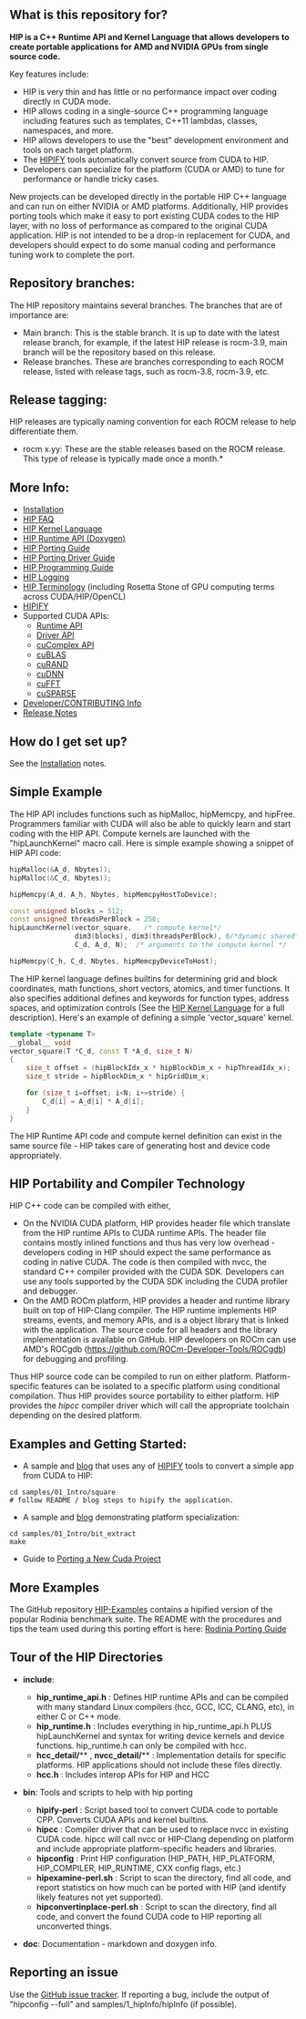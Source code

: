 ## What is this repository for? ###

**HIP is a C++ Runtime API and Kernel Language that allows developers to create portable applications for AMD and NVIDIA GPUs from single source code.**

Key features include:

* HIP is very thin and has little or no performance impact over coding directly in CUDA mode.
* HIP allows coding in a single-source C++ programming language including features such as templates, C++11 lambdas, classes, namespaces, and more.
* HIP allows developers to use the "best" development environment and tools on each target platform.
* The [HIPIFY](https://github.com/ROCm-Developer-Tools/HIPIFY/blob/master/README.md) tools automatically convert source from CUDA to HIP.
* Developers can specialize for the platform (CUDA or AMD) to tune for performance or handle tricky cases.

New projects can be developed directly in the portable HIP C++ language and can run on either NVIDIA or AMD platforms.  Additionally, HIP provides porting tools which make it easy to port existing CUDA codes to the HIP layer, with no loss of performance as compared to the original CUDA application.  HIP is not intended to be a drop-in replacement for CUDA, and developers should expect to do some manual coding and performance tuning work to complete the port.

## Repository branches:

The HIP repository maintains several branches. The branches that are of importance are:

* Main branch: This is the stable branch. It is up to date with the latest release branch, for example, if the latest HIP release is rocm-3.9, main branch will be the repository based on this release.
* Release branches. These are branches corresponding to each ROCM release, listed with release tags, such as rocm-3.8, rocm-3.9, etc.

## Release tagging:

HIP releases are typically naming convention for each ROCM release to help differentiate them.

* rocm x.yy: These are the stable releases based on the ROCM release. 
  This type of release is typically made once a month.*

## More Info:
- [Installation](INSTALL.md)
- [HIP FAQ](docs/markdown/hip_faq.md)
- [HIP Kernel Language](docs/markdown/hip_kernel_language.md)
- [HIP Runtime API (Doxygen)](http://rocm-developer-tools.github.io/HIP)
- [HIP Porting Guide](docs/markdown/hip_porting_guide.md)
- [HIP Porting Driver Guide](docs/markdown/hip_porting_driver_api.md)
- [HIP Programming Guide](docs/markdown/hip_programming_guide.md)
- [HIP Logging ](docs/markdown/hip_logging.md)
- [HIP Terminology](docs/markdown/hip_terms2.md) (including Rosetta Stone of GPU computing terms across CUDA/HIP/OpenCL)
- [HIPIFY](https://github.com/ROCm-Developer-Tools/HIPIFY/blob/master/README.md)
- Supported CUDA APIs:
  * [Runtime API](docs/markdown/CUDA_Runtime_API_functions_supported_by_HIP.md)
  * [Driver API](docs/markdown/CUDA_Driver_API_functions_supported_by_HIP.md)
  * [cuComplex API](docs/markdown/cuComplex_API_supported_by_HIP.md)
  * [cuBLAS](docs/markdown/CUBLAS_API_supported_by_HIP.md)
  * [cuRAND](docs/markdown/CURAND_API_supported_by_HIP.md)
  * [cuDNN](docs/markdown/CUDNN_API_supported_by_HIP.md)
  * [cuFFT](docs/markdown/CUFFT_API_supported_by_HIP.md)
  * [cuSPARSE](docs/markdown/CUSPARSE_API_supported_by_HIP.md)
- [Developer/CONTRIBUTING Info](CONTRIBUTING.md)
- [Release Notes](RELEASE.md)

## How do I get set up?

See the [Installation](INSTALL.md) notes.

## Simple Example
The HIP API includes functions such as hipMalloc, hipMemcpy, and hipFree.
Programmers familiar with CUDA will also be able to quickly learn and start coding with the HIP API.
Compute kernels are launched with the "hipLaunchKernel" macro call.    Here is simple example showing a
snippet of HIP API code:

```cpp
hipMalloc(&A_d, Nbytes));
hipMalloc(&C_d, Nbytes));

hipMemcpy(A_d, A_h, Nbytes, hipMemcpyHostToDevice);

const unsigned blocks = 512;
const unsigned threadsPerBlock = 256;
hipLaunchKernel(vector_square,   /* compute kernel*/
                dim3(blocks), dim3(threadsPerBlock), 0/*dynamic shared*/, 0/*stream*/,     /* launch config*/
                C_d, A_d, N);  /* arguments to the compute kernel */

hipMemcpy(C_h, C_d, Nbytes, hipMemcpyDeviceToHost);
```


The HIP kernel language defines builtins for determining grid and block coordinates, math functions, short vectors,
atomics, and timer functions.
It also specifies additional defines and keywords for function types, address spaces, and optimization controls (See the [HIP Kernel Language](docs/markdown/hip_kernel_language.md) for a full description).
Here's an example of defining a simple 'vector_square' kernel.


```cpp
template <typename T>
__global__ void
vector_square(T *C_d, const T *A_d, size_t N)
{
    size_t offset = (hipBlockIdx_x * hipBlockDim_x + hipThreadIdx_x);
    size_t stride = hipBlockDim_x * hipGridDim_x;

    for (size_t i=offset; i<N; i+=stride) {
        C_d[i] = A_d[i] * A_d[i];
    }
}
```

The HIP Runtime API code and compute kernel definition can exist in the same source file - HIP takes care of generating host and device code appropriately.

## HIP Portability and Compiler Technology
HIP C++ code can be compiled with either,
- On the NVIDIA CUDA platform, HIP provides header file which translate from the HIP runtime APIs to CUDA runtime APIs.  The header file contains mostly inlined
  functions and thus has very low overhead - developers coding in HIP should expect the same performance as coding in native CUDA.  The code is then
  compiled with nvcc, the standard C++ compiler provided with the CUDA SDK.  Developers can use any tools supported by the CUDA SDK including the CUDA
  profiler and debugger.
- On the AMD ROCm platform, HIP provides a header and runtime library built on top of HIP-Clang compiler.  The HIP runtime implements HIP streams, events, and memory APIs,
  and is a object library that is linked with the application.  The source code for all headers and the library implementation is available on GitHub.
  HIP developers on ROCm can use AMD's ROCgdb (https://github.com/ROCm-Developer-Tools/ROCgdb) for debugging and profiling.

Thus HIP source code can be compiled to run on either platform.  Platform-specific features can be isolated to a specific platform using conditional compilation.  Thus HIP
provides source portability to either platform.   HIP provides the _hipcc_ compiler driver which will call the appropriate toolchain depending on the desired platform.


## Examples and Getting Started:

* A sample and [blog](http://gpuopen.com/hip-to-be-squared-an-introductory-hip-tutorial) that uses any of [HIPIFY](https://github.com/ROCm-Developer-Tools/HIPIFY/blob/master/README.md) tools to convert a simple app from CUDA to HIP:


```shell
cd samples/01_Intro/square
# follow README / blog steps to hipify the application.
```

* A sample and [blog](http://gpuopen.com/platform-aware-coding-inside-hip/) demonstrating platform specialization:
```shell
cd samples/01_Intro/bit_extract
make
```

* Guide to [Porting a New Cuda Project](docs/markdown/hip_porting_guide.md#porting-a-new-cuda-project")

 
## More Examples
The GitHub repository [HIP-Examples](https://github.com/ROCm-Developer-Tools/HIP-Examples.git) contains a hipified version of the popular Rodinia benchmark suite.
The README with the procedures and tips the team used during this porting effort is here: [Rodinia Porting Guide](https://github.com/ROCm-Developer-Tools/HIP-Examples/blob/master/rodinia_3.0/hip/README.hip_porting)

## Tour of the HIP Directories
* **include**:
    * **hip_runtime_api.h** : Defines HIP runtime APIs and can be compiled with many standard Linux compilers (hcc, GCC, ICC, CLANG, etc), in either C or C++ mode.
    * **hip_runtime.h** : Includes everything in hip_runtime_api.h PLUS hipLaunchKernel and syntax for writing device kernels and device functions.  hip_runtime.h can only be compiled with hcc.
    * **hcc_detail/**** , **nvcc_detail/**** : Implementation details for specific platforms. HIP applications should not include these files directly.
    * **hcc.h** : Includes interop APIs for HIP and HCC

* **bin**: Tools and scripts to help with hip porting
    * **hipify-perl** : Script based tool to convert CUDA code to portable CPP. Converts CUDA APIs and kernel builtins.
    * **hipcc** : Compiler driver that can be used to replace nvcc in existing CUDA code. hipcc will call nvcc or HIP-Clang depending on platform and include appropriate platform-specific headers and libraries.
    * **hipconfig** : Print HIP configuration (HIP_PATH, HIP_PLATFORM, HIP_COMPILER, HIP_RUNTIME, CXX config flags, etc.)
    * **hipexamine-perl.sh** : Script to scan the directory, find all code, and report statistics on how much can be ported with HIP (and identify likely features not yet supported).
    * **hipconvertinplace-perl.sh** : Script to scan the directory, find all code, and convert the found CUDA code to HIP reporting all unconverted things.

* **doc**: Documentation - markdown and doxygen info.

## Reporting an issue
Use the [GitHub issue tracker](https://github.com/ROCm-Developer-Tools/HIP/issues).
If reporting a bug, include the output of "hipconfig --full" and samples/1_hipInfo/hipInfo (if possible).

